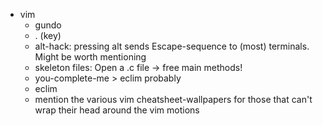 - vim
  - gundo
  - . (key)
  - alt-hack: pressing alt sends Escape-sequence to (most) terminals. Might be worth mentioning
  - skeleton files: Open a .c file -> free main methods!
  - you-complete-me > eclim probably
  - eclim
  - mention the various vim cheatsheet-wallpapers for those that can't wrap their head around the vim motions
